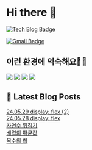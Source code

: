 # Hi there 👋

[![Tech Blog Badge](http://img.shields.io/badge/tistory-black?style=flat-square&logo=Tistory&link=https://codingpracticenote.tistory.com/)](https://codingpracticenote.tistory.com/)
	
[![Gmail Badge](https://img.shields.io/badge/Gmail-d14836?style=flat-square&logo=Gmail&logoColor=white&link=mailto:tkdrnr1215@gmail.com)](mailto:tkdrnr1215@gmail.com)

## 이런 환경에 익숙해요✍🏼

<img src="https://img.shields.io/badge/CSS3-1572B6?style=flat-square&logo=CSS3&logoColor=white"/> </t>
<img src="https://img.shields.io/badge/HTML5-E34F26?style=flat-square&logo=HTML5&logoColor=white"/> 
<img src="https://img.shields.io/badge/JavaScript-F7DF1E?style=flat-square&logo=JavaScript&logoColor=white"/>
<img src="https://img.shields.io/badge/TypeScript-3178C6?style=flat-square&logo=TypeScript&logoColor=white"/>

## 📕 Latest Blog Posts

<a href=https://codingpracticenote.tistory.com/215>24.05.29 display: flex (2)</a></br><a href=https://codingpracticenote.tistory.com/214>24.05.28 display: flex</a></br><a href=https://codingpracticenote.tistory.com/213>자연수 뒤집기</a></br><a href=https://codingpracticenote.tistory.com/212>배열의 평균값</a></br><a href=https://codingpracticenote.tistory.com/211>짝수의 합</a></br>